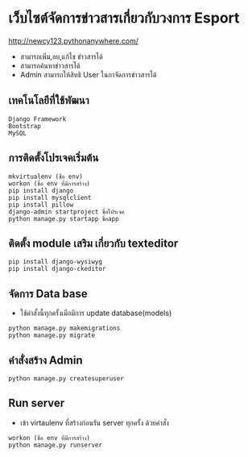 # เว็บไซต์จัดการข่าวสารเกี่ยวกับวงการ Esport

http://newcy123.pythonanywhere.com/
- สามารถเพิ่ม,ลบ,แก้ไข ข่าวสารได้
- สามารถค้นหาข่าวสารได้
- Admin สามารถให้สิทธิ User ในกาจัดการข่าวสารได้
  
  
## **เทคโนโลยีที่ใช้พัฒนา**
```
Django Framework
Bootstrap
MySQL
```


## **การติดตั้งโปรเจคเริ่มต้น**
```
mkvirtualenv (ชื่อ env)
workon (ชื่อ env ที่มีการสร้าง)
pip install django
pip install mysqlclient
pip install pillow
django-admin startproject ชื่อโปรเจค
python manage.py startapp ชื่อapp
```


## **ติดตั้ง module เสริม เกี่ยวกับ texteditor**
```
pip install django-wysiwyg
pip install django-ckeditor
```


## **จัดการ Data base**
  - ใช้คำสั้งนี้ทุกครั้งเมือมีการ update database(models)
```
python manage.py makemigrations
python manage.py migrate
```

## **คำสั่งสร้าง Admin**
```
python manage.py createsuperuser
```

## **Run server**
  - เข้า virtaulenv ที่สร้างก่อนรัน server ทุกครั้ง ด้วยคำสั่ง
```
workon (ชื่อ env ที่มีการสร้าง)
python manage.py runserver
```
